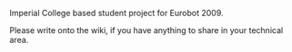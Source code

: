 Imperial College based student project for Eurobot 2009.


Please write onto the wiki, if you have anything to share in your technical area.